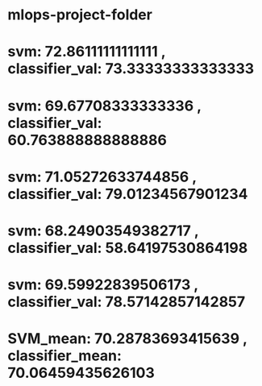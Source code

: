# mlops-project-folder
# svm: 72.86111111111111 , classifier_val: 73.33333333333333
# svm: 69.67708333333336 , classifier_val: 60.763888888888886
# svm: 71.05272633744856 , classifier_val: 79.01234567901234
# svm: 68.24903549382717 , classifier_val: 58.64197530864198
# svm: 69.59922839506173 , classifier_val: 78.57142857142857
# SVM_mean: 70.28783693415639 , classifier_mean: 70.06459435626103
